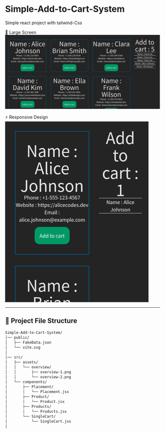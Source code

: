 # Simple-Add-to-Cart-System
Simple react project with tailwind-Css 

🌟 Large Screen  
![Overview](./src/assets/overview/overview-1.png)

⚡ Responsive Design  
![Overview](./src/assets/overview/overview-2.png)

---
## 📂 Project File Structure
```
Simple-Add-to-Cart-System/
│── public/
│   ├── FakeData.json
│   └── vite.svg
│
│── src/
│   ├── assets/
│   │   └── overview/
│   │       ├── overview-1.png
│   │       └── overview-2.png
│   └── components/
│       ├── Placement/
│       │   └── Placement.jsx
│       ├── Product/
│       │   └── Product.jsx
│       ├── Products/
│       │   └── Products.jsx
│       └── SingleCart/
│           └── SingleCart.jsx
│


```